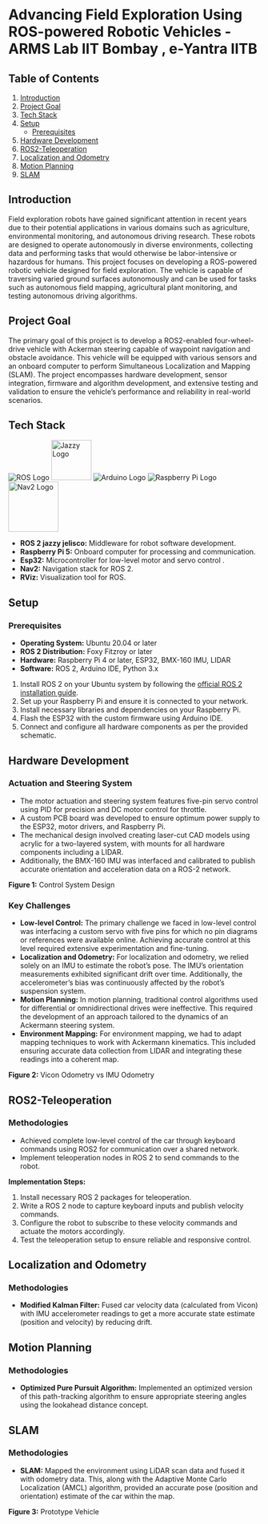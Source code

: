 # Advancing Field Exploration Using ROS-powered Robotic Vehicles - ARMS Lab IIT Bombay , e-Yantra IITB

## Table of Contents
1. [Introduction](#introduction)
2. [Project Goal](#project-goal)
3. [Tech Stack](#tech-stack)
4. [Setup](#setup)
    - [Prerequisites](#prerequisites)
5. [Hardware Development](#hardware-development)
6. [ROS2-Teleoperation](#ros2-teleoperation)
7. [Localization and Odometry](#localization-and-odometry)
8. [Motion Planning](#motion-planning)
9. [SLAM](#slam)

## Introduction
Field exploration robots have gained significant attention in recent years due to their potential applications in various domains such as agriculture, environmental monitoring, and autonomous driving research. These robots are designed to operate autonomously in diverse environments, collecting data and performing tasks that would otherwise be labor-intensive or hazardous for humans. This project focuses on developing a ROS-powered robotic vehicle designed for field exploration. The vehicle is capable of traversing varied ground surfaces autonomously and can be used for tasks such as autonomous field mapping, agricultural plant monitoring, and testing autonomous driving algorithms.

## Project Goal
The primary goal of this project is to develop a ROS2-enabled four-wheel-drive vehicle with Ackerman steering capable of waypoint navigation and obstacle avoidance. This vehicle will be equipped with various sensors and an onboard computer to perform Simultaneous Localization and Mapping (SLAM). The project encompasses hardware development, sensor integration, firmware and algorithm development, and extensive testing and validation to ensure the vehicle’s performance and reliability in real-world scenarios.

## Tech Stack
![ROS Logo](https://upload.wikimedia.org/wikipedia/commons/thumb/b/bb/Ros_logo.svg/85px-Ros_logo.svg.png) 
<img src="https://github.com/user-attachments/assets/221016e3-f4f1-4bc7-b64c-08f458c31085" alt="Jazzy Logo" width="80" height="80"/>
![Arduino Logo](https://upload.wikimedia.org/wikipedia/commons/thumb/8/87/Arduino_Logo.svg/85px-Arduino_Logo.svg.png)  ![Raspberry Pi Logo](https://upload.wikimedia.org/wikipedia/en/thumb/c/cb/Raspberry_Pi_Logo.svg/50px-Raspberry_Pi_Logo.svg.png)
<img src="https://github.com/user-attachments/assets/d05d5f7d-a439-47d1-9e0e-8f6272b9ea4c" alt="Nav2 Logo" width="100" height="100"/>






- **ROS 2 jazzy jelisco:** Middleware for robot software development.
- **Raspberry Pi 5:** Onboard computer for processing and communication.
- **Esp32:** Microcontroller for low-level motor and servo control .
- **Nav2:** Navigation stack for ROS 2.
- **RViz:** Visualization tool for ROS.

## Setup

### Prerequisites
- **Operating System:** Ubuntu 20.04 or later
- **ROS 2 Distribution:** Foxy Fitzroy or later
- **Hardware:** Raspberry Pi 4 or later, ESP32, BMX-160 IMU, LIDAR
- **Software:** ROS 2, Arduino IDE, Python 3.x

1. Install ROS 2 on your Ubuntu system by following the [official ROS 2 installation guide](https://docs.ros.org/en/foxy/Installation.html).
2. Set up your Raspberry Pi and ensure it is connected to your network.
3. Install necessary libraries and dependencies on your Raspberry Pi.
4. Flash the ESP32 with the custom firmware using Arduino IDE.
5. Connect and configure all hardware components as per the provided schematic.

## Hardware Development
### Actuation and Steering System
- The motor actuation and steering system features five-pin servo control using PID for precision and DC motor control for throttle.
- A custom PCB board was developed to ensure optimum power supply to the ESP32, motor drivers, and Raspberry Pi.
- The mechanical design involved creating laser-cut CAD models using acrylic for a two-layered system, with mounts for all hardware components including a LIDAR.
- Additionally, the BMX-160 IMU was interfaced and calibrated to publish accurate orientation and acceleration data on a ROS-2 network.

**Figure 1:** Control System Design

### Key Challenges
- **Low-level Control:** The primary challenge we faced in low-level control was interfacing a custom servo with five pins for which no pin diagrams or references were available online. Achieving accurate control at this level required extensive experimentation and fine-tuning.
- **Localization and Odometry:** For localization and odometry, we relied solely on an IMU to estimate the robot’s pose. The IMU’s orientation measurements exhibited significant drift over time. Additionally, the accelerometer’s bias was continuously affected by the robot’s suspension system.
- **Motion Planning:** In motion planning, traditional control algorithms used for differential or omnidirectional drives were ineffective. This required the development of an approach tailored to the dynamics of an Ackermann steering system.
- **Environment Mapping:** For environment mapping, we had to adapt mapping techniques to work with Ackermann kinematics. This included ensuring accurate data collection from LIDAR and integrating these readings into a coherent map.

**Figure 2:** Vicon Odometry vs IMU Odometry

## ROS2-Teleoperation
### Methodologies
- Achieved complete low-level control of the car through keyboard commands using ROS2 for communication over a shared network.
- Implement teleoperation nodes in ROS 2 to send commands to the robot.

**Implementation Steps:**
1. Install necessary ROS 2 packages for teleoperation.
2. Write a ROS 2 node to capture keyboard inputs and publish velocity commands.
3. Configure the robot to subscribe to these velocity commands and actuate the motors accordingly.
4. Test the teleoperation setup to ensure reliable and responsive control.

## Localization and Odometry
### Methodologies
- **Modified Kalman Filter:** Fused car velocity data (calculated from Vicon) with IMU accelerometer readings to get a more accurate state estimate (position and velocity) by reducing drift.

## Motion Planning
### Methodologies
- **Optimized Pure Pursuit Algorithm:** Implemented an optimized version of this path-tracking algorithm to ensure appropriate steering angles using the lookahead distance concept.

## SLAM
### Methodologies
- **SLAM:** Mapped the environment using LiDAR scan data and fused it with odometry data. This, along with the Adaptive Monte Carlo Localization (AMCL) algorithm, provided an accurate pose (position and orientation) estimate of the car within the map.

**Figure 3:** Prototype Vehicle
